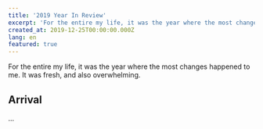 ```yaml
---
title: '2019 Year In Review'
excerpt: 'For the entire my life, it was the year where the most changes happened to me. It was fresh, and also overwhelming.'
created_at: 2019-12-25T00:00:00.000Z
lang: en
featured: true
---
```


For the entire my life, it was the year where the most changes happened to me. It was fresh, and also overwhelming.

## Arrival

...
